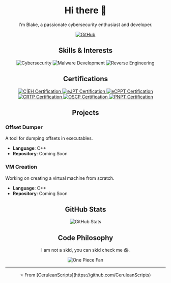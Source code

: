 <h1 align="center"> Hi there 👋</h1>

<p align="center">
I'm Blake, a passionate cybersecurity enthusiast and developer.
</p>

<p align="center">
<a href="https://github.com/CeruleanScripts">
  <img src="https://img.shields.io/badge/GitHub-100000?style=for-the-badge&logo=github&logoColor=white" alt="GitHub"/>
</a>
</p>

<h2 align="center">Skills & Interests</h2>

<p align="center">
  <img src="https://img.shields.io/badge/Cybersecurity-%23000000.svg?&style=for-the-badge&logo=cybersecurity&logoColor=white" alt="Cybersecurity"/>
  <img src="https://img.shields.io/badge/Malware-Development-%23000000.svg?&style=for-the-badge&logo=malware&logoColor=white" alt="Malware Development"/>
  <img src="https://img.shields.io/badge/Reverse-Engineering-%23000000.svg?&style=for-the-badge&logo=reverseengineering&logoColor=white" alt="Reverse Engineering"/>
</p>

<h2 align="center">Certifications</h2>

<p align="center">
  <a href="https://www.eccouncil.org/programs/certified-ethical-hacker-ceh/">
    <img src="https://img.shields.io/badge/C|EH-Practical-blueviolet?style=flat-square&logo=eccouncil&logoColor=white" alt="C|EH Certification"/>
  </a>
  <a href="https://elearnsecurity.com/product/ejpt-certification/">
    <img src="https://img.shields.io/badge/eJPT-Intermediate-blueviolet?style=flat-square&logo=elearnsecurity&logoColor=white" alt="eJPT Certification"/>
  </a>
  <a href="https://elearnsecurity.com/product/ecppt-certification/">
    <img src="https://img.shields.io/badge/eCPPT-Advanced-blueviolet?style=flat-square&logo=elearnsecurity&logoColor=white" alt="eCPPT Certification"/>
  </a>
  <a href="https://www.pentesteracademy.com/redteamlab">
    <img src="https://img.shields.io/badge/CRTP-Expert-blueviolet?style=flat-square&logo=pentesteracademy&logoColor=white" alt="CRTP Certification"/>
  </a>
  <a href="https://www.offensive-security.com/courses-and-certifications/penetration-testing-with-kali-linux/">
    <img src="https://img.shields.io/badge/OSCP-Master-blueviolet?style=flat-square&logo=offensivesecurity&logoColor=white" alt="OSCP Certification"/>
  </a>
  <a href="https://certifications.tcm-sec.com/pnpt/">
    <img src="https://img.shields.io/badge/PNPT-Professional-blueviolet?style=flat-square&logo=tcmsec&logoColor=white" alt="PNPT Certification"/>
  </a>
</p>

<h2 align="center">Projects</h2>

### Offset Dumper
A tool for dumping offsets in executables.

- **Language**: C++
- **Repository**: Coming Soon

### VM Creation
Working on creating a virtual machine from scratch.

- **Language**: C++
- **Repository**: Coming Soon

<h2 align="center">GitHub Stats</h2>

<p align="center">
  <img src="https://github-readme-stats.vercel.app/api?username=CeruleanScripts&show_icons=true&theme=radical" alt="GitHub Stats"/>
</p>

<h2 align="center">Code Philosophy</h2>

<p align="center">
I am not a skid, you can skid check me 😱.
</p>

<p align="center">
  <img src="https://img.shields.io/badge/One%20Piece-Fan-%23FFD700.svg?&style=for-the-badge&logo=onepiece&logoColor=white" alt="One Piece Fan"/>
</p>

---

<p align="center">
⭐️ From [CeruleanScripts](https://github.com/CeruleanScripts)
</p>

